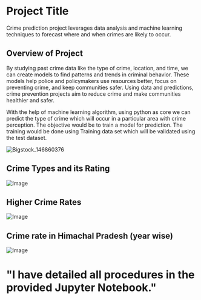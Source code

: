 

# Project Title

Crime prediction project leverages data analysis and machine learning techniques to forecast where and when crimes are likely to occur. 


## Overview of Project

By studying past crime data like the type of crime, location, and time, we can create models to find patterns and trends in criminal behavior. These models help police and policymakers use resources better, focus on preventing crime, and keep communities safer. Using data and predictions, crime prevention projects aim to reduce crime and make communities healthier and safer.

With the help of machine learning algorithm, using python as core we can predict the type of crime which will occur in a particular area with crime perception. The objective would be to train a model for prediction. The training would be done using Training data set which will be validated using the test dataset.


![Bigstock_146860376](https://github.com/CharulTanwar/Crime-Prediction-System/assets/166132694/c3207a9a-5f57-4c0a-9774-f3ed39812bd9)


## Crime Types and its Rating

![Image](https://github.com/user-attachments/assets/faad93d1-f914-4aca-a494-c3c9f017bf9a)
## Higher Crime Rates

![Image](https://github.com/user-attachments/assets/79e5e117-d8d1-47dd-9ced-bdd2a92e71ae)
## Crime rate in Himachal Pradesh (year wise)

![Image](https://github.com/user-attachments/assets/3572aec9-7c27-48d0-b38a-080d9215b82c)

# "I have detailed all procedures in the provided Jupyter Notebook."
